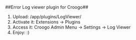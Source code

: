 ##Error Log viewer plugin for Croogo##

1. Upload: /app/plugins/LogViewer/
2. Activate it: Extensions -> Plugins
3. Access it: Croogo Admin Menu -> Settings -> Log Viewer
4. Enjoy: :)
